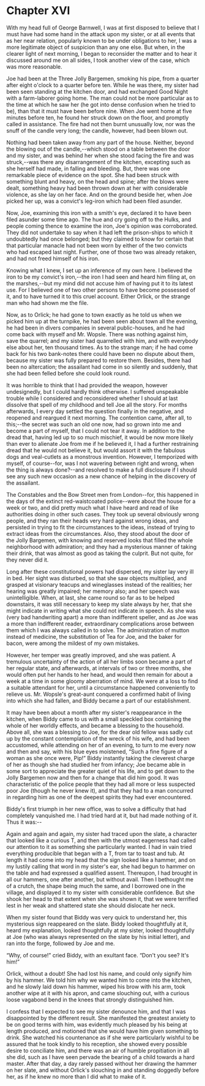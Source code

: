 # Chapter XVI

With my head full of George Barnwell, I was at first disposed to believe
that I must have had some hand in the attack upon my sister, or at
all events that as her near relation, popularly known to be under
obligations to her, I was a more legitimate object of suspicion than
any one else. But when, in the clearer light of next morning, I began to
reconsider the matter and to hear it discussed around me on all sides, I
took another view of the case, which was more reasonable.

Joe had been at the Three Jolly Bargemen, smoking his pipe, from a
quarter after eight o'clock to a quarter before ten. While he was there,
my sister had been seen standing at the kitchen door, and had exchanged
Good Night with a farm-laborer going home. The man could not be more
particular as to the time at which he saw her (he got into dense
confusion when he tried to be), than that it must have been before nine.
When Joe went home at five minutes before ten, he found her struck down
on the floor, and promptly called in assistance. The fire had not then
burnt unusually low, nor was the snuff of the candle very long; the
candle, however, had been blown out.

Nothing had been taken away from any part of the house. Neither, beyond
the blowing out of the candle,--which stood on a table between the door
and my sister, and was behind her when she stood facing the fire and was
struck,--was there any disarrangement of the kitchen, excepting such
as she herself had made, in falling and bleeding. But, there was one
remarkable piece of evidence on the spot. She had been struck with
something blunt and heavy, on the head and spine; after the blows were
dealt, something heavy had been thrown down at her with considerable
violence, as she lay on her face. And on the ground beside her, when Joe
picked her up, was a convict's leg-iron which had been filed asunder.

Now, Joe, examining this iron with a smith's eye, declared it to have
been filed asunder some time ago. The hue and cry going off to the
Hulks, and people coming thence to examine the iron, Joe's opinion
was corroborated. They did not undertake to say when it had left the
prison-ships to which it undoubtedly had once belonged; but they claimed
to know for certain that that particular manacle had not been worn by
either of the two convicts who had escaped last night. Further, one of
those two was already retaken, and had not freed himself of his iron.

Knowing what I knew, I set up an inference of my own here. I believed
the iron to be my convict's iron,--the iron I had seen and heard him
filing at, on the marshes,--but my mind did not accuse him of having put
it to its latest use. For I believed one of two other persons to have
become possessed of it, and to have turned it to this cruel account.
Either Orlick, or the strange man who had shown me the file.

Now, as to Orlick; he had gone to town exactly as he told us when we
picked him up at the turnpike, he had been seen about town all the
evening, he had been in divers companies in several public-houses, and
he had come back with myself and Mr. Wopsle. There was nothing against
him, save the quarrel; and my sister had quarrelled with him, and with
everybody else about her, ten thousand times. As to the strange man; if
he had come back for his two bank-notes there could have been no dispute
about them, because my sister was fully prepared to restore them.
Besides, there had been no altercation; the assailant had come in so
silently and suddenly, that she had been felled before she could look
round.

It was horrible to think that I had provided the weapon, however
undesignedly, but I could hardly think otherwise. I suffered unspeakable
trouble while I considered and reconsidered whether I should at last
dissolve that spell of my childhood and tell Joe all the story. For
months afterwards, I every day settled the question finally in the
negative, and reopened and reargued it next morning. The contention
came, after all, to this;--the secret was such an old one now, had so
grown into me and become a part of myself, that I could not tear it
away. In addition to the dread that, having led up to so much mischief,
it would be now more likely than ever to alienate Joe from me if he
believed it, I had a further restraining dread that he would not believe
it, but would assort it with the fabulous dogs and veal-cutlets as a
monstrous invention. However, I temporized with myself, of course--for,
was I not wavering between right and wrong, when the thing is always
done?--and resolved to make a full disclosure if I should see any
such new occasion as a new chance of helping in the discovery of the
assailant.

The Constables and the Bow Street men from London--for, this happened in
the days of the extinct red-waistcoated police--were about the house for
a week or two, and did pretty much what I have heard and read of like
authorities doing in other such cases. They took up several obviously
wrong people, and they ran their heads very hard against wrong ideas,
and persisted in trying to fit the circumstances to the ideas, instead
of trying to extract ideas from the circumstances. Also, they stood
about the door of the Jolly Bargemen, with knowing and reserved looks
that filled the whole neighborhood with admiration; and they had a
mysterious manner of taking their drink, that was almost as good as
taking the culprit. But not quite, for they never did it.

Long after these constitutional powers had dispersed, my sister lay very
ill in bed. Her sight was disturbed, so that she saw objects multiplied,
and grasped at visionary teacups and wineglasses instead of the
realities; her hearing was greatly impaired; her memory also; and her
speech was unintelligible. When, at last, she came round so far as to
be helped downstairs, it was still necessary to keep my slate always by
her, that she might indicate in writing what she could not indicate in
speech. As she was (very bad handwriting apart) a more than indifferent
speller, and as Joe was a more than indifferent reader, extraordinary
complications arose between them which I was always called in to solve.
The administration of mutton instead of medicine, the substitution of
Tea for Joe, and the baker for bacon, were among the mildest of my own
mistakes.

However, her temper was greatly improved, and she was patient. A
tremulous uncertainty of the action of all her limbs soon became a
part of her regular state, and afterwards, at intervals of two or three
months, she would often put her hands to her head, and would then remain
for about a week at a time in some gloomy aberration of mind. We were
at a loss to find a suitable attendant for her, until a circumstance
happened conveniently to relieve us. Mr. Wopsle's great-aunt conquered a
confirmed habit of living into which she had fallen, and Biddy became a
part of our establishment.

It may have been about a month after my sister's reappearance in the
kitchen, when Biddy came to us with a small speckled box containing the
whole of her worldly effects, and became a blessing to the household.
Above all, she was a blessing to Joe, for the dear old fellow was sadly
cut up by the constant contemplation of the wreck of his wife, and had
been accustomed, while attending on her of an evening, to turn to me
every now and then and say, with his blue eyes moistened, “Such a fine
figure of a woman as she once were, Pip!” Biddy instantly taking the
cleverest charge of her as though she had studied her from infancy; Joe
became able in some sort to appreciate the greater quiet of his life,
and to get down to the Jolly Bargemen now and then for a change that did
him good. It was characteristic of the police people that they had all
more or less suspected poor Joe (though he never knew it), and that they
had to a man concurred in regarding him as one of the deepest spirits
they had ever encountered.

Biddy's first triumph in her new office, was to solve a difficulty
that had completely vanquished me. I had tried hard at it, but had made
nothing of it. Thus it was:--

Again and again and again, my sister had traced upon the slate, a
character that looked like a curious T, and then with the utmost
eagerness had called our attention to it as something she particularly
wanted. I had in vain tried everything producible that began with a T,
from tar to toast and tub. At length it had come into my head that the
sign looked like a hammer, and on my lustily calling that word in my
sister's ear, she had begun to hammer on the table and had expressed a
qualified assent. Thereupon, I had brought in all our hammers, one after
another, but without avail. Then I bethought me of a crutch, the shape
being much the same, and I borrowed one in the village, and displayed
it to my sister with considerable confidence. But she shook her head to
that extent when she was shown it, that we were terrified lest in her
weak and shattered state she should dislocate her neck.

When my sister found that Biddy was very quick to understand her, this
mysterious sign reappeared on the slate. Biddy looked thoughtfully
at it, heard my explanation, looked thoughtfully at my sister, looked
thoughtfully at Joe (who was always represented on the slate by his
initial letter), and ran into the forge, followed by Joe and me.

“Why, of course!” cried Biddy, with an exultant face. “Don't you see?
It's him!”

Orlick, without a doubt! She had lost his name, and could only signify
him by his hammer. We told him why we wanted him to come into the
kitchen, and he slowly laid down his hammer, wiped his brow with his
arm, took another wipe at it with his apron, and came slouching
out, with a curious loose vagabond bend in the knees that strongly
distinguished him.

I confess that I expected to see my sister denounce him, and that I
was disappointed by the different result. She manifested the greatest
anxiety to be on good terms with him, was evidently much pleased by his
being at length produced, and motioned that she would have him
given something to drink. She watched his countenance as if she were
particularly wishful to be assured that he took kindly to his reception,
she showed every possible desire to conciliate him, and there was an air
of humble propitiation in all she did, such as I have seen pervade the
bearing of a child towards a hard master. After that day, a day rarely
passed without her drawing the hammer on her slate, and without Orlick's
slouching in and standing doggedly before her, as if he knew no more
than I did what to make of it.




